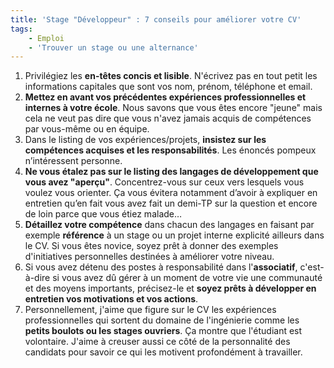 ```yaml
---
title: 'Stage "Développeur" : 7 conseils pour améliorer votre CV'
tags:
    - Emploi
    - 'Trouver un stage ou une alternance'
---
```


1.  Privil&#233;giez les **en-t&#234;tes concis et lisible**. N'&#233;crivez pas
    en tout petit les informations capitales que sont vos nom, pr&#233;nom,
    t&#233;l&#233;phone et email.
2.  **Mettez en avant vos pr&#233;c&#233;dentes exp&#233;riences
    professionnelles et internes &#224; votre &#233;cole**. Nous savons que vous
    &#234;tes encore &quot;jeune&quot; mais cela ne veut pas dire que vous
    n'avez jamais acquis de comp&#233;tences par vous-m&#234;me ou en
    &#233;quipe.
3.  Dans le listing de vos exp&#233;riences/projets, **insistez sur les
    comp&#233;tences acquises et les responsabilit&#233;s**. Les
    &#233;nonc&#233;s pompeux n&#8217;int&#233;ressent personne.
4.  **Ne vous &#233;talez pas sur le listing des langages de d&#233;veloppement
    que vous avez &quot;aper&#231;u&quot;**. Concentrez-vous sur ceux vers
    lesquels vous voulez vous orienter. &#199;a vous &#233;vitera notamment
    d&#8217;avoir &#224; expliquer en entretien qu&#8217;en fait vous avez fait
    un demi-TP sur la question et encore de loin parce que vous &#233;tiez
    malade…
5.  **D&#233;taillez votre comp&#233;tence** dans chacun des langages en faisant
    par exemple **r&#233;f&#233;rence** &#224; un stage ou un projet interne
    explicit&#233; ailleurs dans le CV. Si vous &#234;tes novice, soyez
    pr&#234;t &#224; donner des exemples d'initiatives personnelles
    destin&#233;es &#224; am&#233;liorer votre niveau.
6.  Si vous avez d&#233;tenu des postes &#224; responsabilit&#233; dans
    l'**associatif**, c'est-&#224;-dire si vous avez d&#251; g&#233;rer &#224;
    un moment de votre vie une communaut&#233; et des moyens importants,
    pr&#233;cisez-le et **soyez pr&#234;ts &#224; d&#233;velopper en entretien
    vos motivations et vos actions**.
7.  Personnellement, j'aime que figure sur le CV les exp&#233;riences
    professionnelles qui sortent du domaine de l'ing&#233;nierie comme les
    **petits boulots ou les stages ouvriers**. &#199;a montre que
    l'&#233;tudiant est volontaire. J'aime &#224; creuser aussi ce
    c&#244;t&#233; de la personnalit&#233; des candidats pour savoir ce qui les
    motivent profond&#233;ment &#224; travailler.
